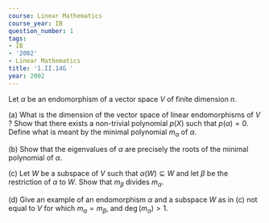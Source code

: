 ```yaml
---
course: Linear Mathematics
course_year: IB
question_number: 1
tags:
- IB
- '2002'
- Linear Mathematics
title: '1.II.14G '
year: 2002
---
```



Let $\alpha$ be an endomorphism of a vector space $V$ of finite dimension $n$.

(a) What is the dimension of the vector space of linear endomorphisms of $V$ ? Show that there exists a non-trivial polynomial $p(X)$ such that $p(\alpha)=0$. Define what is meant by the minimal polynomial $m_{\alpha}$ of $\alpha$.

(b) Show that the eigenvalues of $\alpha$ are precisely the roots of the minimal polynomial of $\alpha$.

(c) Let $W$ be a subspace of $V$ such that $\alpha(W) \subseteq W$ and let $\beta$ be the restriction of $\alpha$ to $W$. Show that $m_{\beta}$ divides $m_{\alpha}$.

(d) Give an example of an endomorphism $\alpha$ and a subspace $W$ as in (c) not equal to $V$ for which $m_{\alpha}=m_{\beta}$, and $\operatorname{deg}\left(m_{\alpha}\right)>1$.